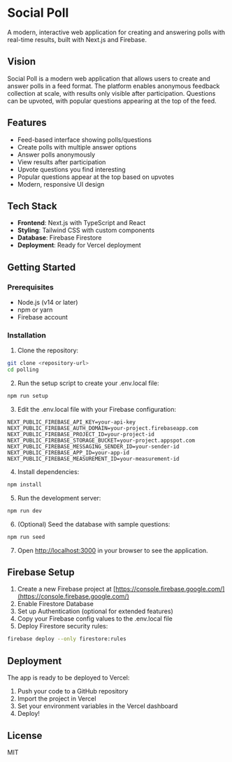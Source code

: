 # Social Poll

A modern, interactive web application for creating and answering polls with real-time results, built with Next.js and Firebase.

## Vision
Social Poll is a modern web application that allows users to create and answer polls in a feed format. The platform enables anonymous feedback collection at scale, with results only visible after participation. Questions can be upvoted, with popular questions appearing at the top of the feed.

## Features
- Feed-based interface showing polls/questions
- Create polls with multiple answer options
- Answer polls anonymously
- View results after participation
- Upvote questions you find interesting
- Popular questions appear at the top based on upvotes
- Modern, responsive UI design

## Tech Stack
- **Frontend**: Next.js with TypeScript and React
- **Styling**: Tailwind CSS with custom components
- **Database**: Firebase Firestore
- **Deployment**: Ready for Vercel deployment

## Getting Started

### Prerequisites
- Node.js (v14 or later)
- npm or yarn
- Firebase account

### Installation

1. Clone the repository:
```bash
git clone <repository-url>
cd polling
```

2. Run the setup script to create your .env.local file:
```bash
npm run setup
```

3. Edit the .env.local file with your Firebase configuration:
```
NEXT_PUBLIC_FIREBASE_API_KEY=your-api-key
NEXT_PUBLIC_FIREBASE_AUTH_DOMAIN=your-project.firebaseapp.com
NEXT_PUBLIC_FIREBASE_PROJECT_ID=your-project-id
NEXT_PUBLIC_FIREBASE_STORAGE_BUCKET=your-project.appspot.com
NEXT_PUBLIC_FIREBASE_MESSAGING_SENDER_ID=your-sender-id
NEXT_PUBLIC_FIREBASE_APP_ID=your-app-id
NEXT_PUBLIC_FIREBASE_MEASUREMENT_ID=your-measurement-id
```

4. Install dependencies:
```bash
npm install
```

5. Run the development server:
```bash
npm run dev
```

6. (Optional) Seed the database with sample questions:
```bash
npm run seed
```

7. Open [http://localhost:3000](http://localhost:3000) in your browser to see the application.

## Firebase Setup

1. Create a new Firebase project at [https://console.firebase.google.com/](https://console.firebase.google.com/)
2. Enable Firestore Database
3. Set up Authentication (optional for extended features)
4. Copy your Firebase config values to the .env.local file
5. Deploy Firestore security rules:
```bash
firebase deploy --only firestore:rules
```

## Deployment

The app is ready to be deployed to Vercel:

1. Push your code to a GitHub repository
2. Import the project in Vercel
3. Set your environment variables in the Vercel dashboard
4. Deploy!

## License
MIT
